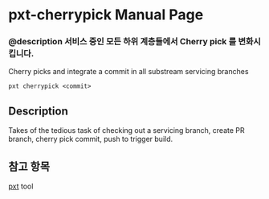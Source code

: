 # pxt-cherrypick Manual Page

### @description 서비스 중인 모든 하위 계층들에서 Cherry pick 를 변화시킵니다.

Cherry picks and integrate a commit in all substream servicing branches

    pxt cherrypick <commit>
    

## Description

Takes of the tedious task of checking out a servicing branch, create PR branch, cherry pick commit, push to trigger build.

## 참고 항목

[pxt](/cli) tool